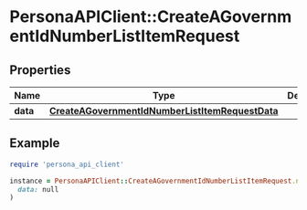 # PersonaAPIClient::CreateAGovernmentIdNumberListItemRequest

## Properties

| Name | Type | Description | Notes |
| ---- | ---- | ----------- | ----- |
| **data** | [**CreateAGovernmentIdNumberListItemRequestData**](CreateAGovernmentIdNumberListItemRequestData.md) |  | [optional] |

## Example

```ruby
require 'persona_api_client'

instance = PersonaAPIClient::CreateAGovernmentIdNumberListItemRequest.new(
  data: null
)
```

